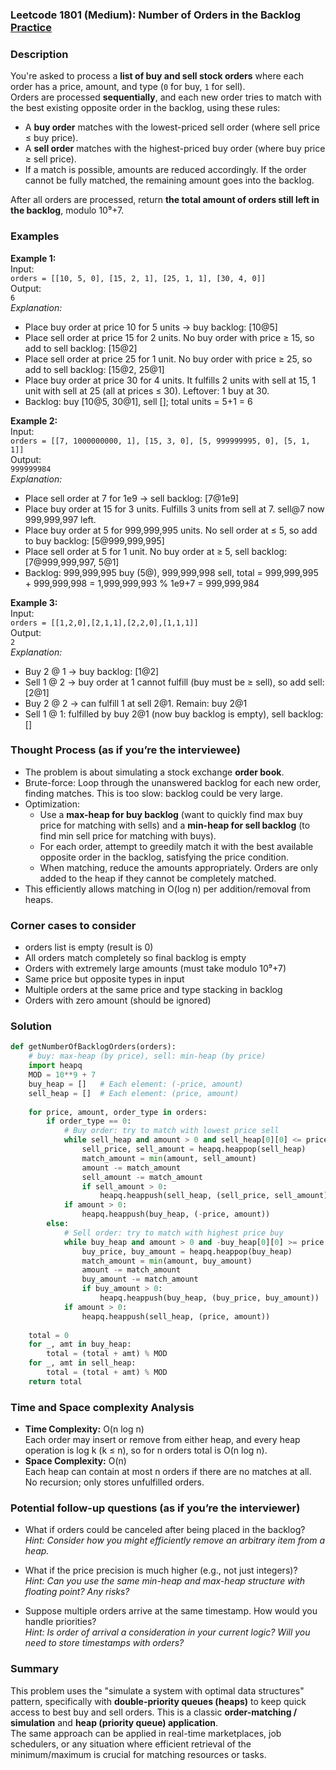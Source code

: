 ### Leetcode 1801 (Medium): Number of Orders in the Backlog [Practice](https://leetcode.com/problems/number-of-orders-in-the-backlog)

### Description  
You're asked to process a **list of buy and sell stock orders** where each order has a price, amount, and type (`0` for buy, `1` for sell).  
Orders are processed **sequentially**, and each new order tries to match with the best existing opposite order in the backlog, using these rules:
- A **buy order** matches with the lowest-priced sell order (where sell price ≤ buy price).
- A **sell order** matches with the highest-priced buy order (where buy price ≥ sell price).
- If a match is possible, amounts are reduced accordingly. If the order cannot be fully matched, the remaining amount goes into the backlog.

After all orders are processed, return **the total amount of orders still left in the backlog**, modulo 10⁹+7.

### Examples  

**Example 1:**  
Input:  
`orders = [[10, 5, 0], [15, 2, 1], [25, 1, 1], [30, 4, 0]]`  
Output:  
`6`  
*Explanation:*  
- Place buy order at price 10 for 5 units → buy backlog: [10@5]
- Place sell order at price 15 for 2 units. No buy order with price ≥ 15, so add to sell backlog: [15@2]
- Place sell order at price 25 for 1 unit. No buy order with price ≥ 25, so add to sell backlog: [15@2, 25@1]
- Place buy order at price 30 for 4 units. It fulfills 2 units with sell at 15, 1 unit with sell at 25 (all at prices ≤ 30). Leftover: 1 buy at 30.
- Backlog: buy [10@5, 30@1], sell []; total units = 5+1 = 6

**Example 2:**  
Input:  
`orders = [[7, 1000000000, 1], [15, 3, 0], [5, 999999995, 0], [5, 1, 1]]`  
Output:  
`999999984`  
*Explanation:*  
- Place sell order at 7 for 1e9 → sell backlog: [7@1e9]
- Place buy order at 15 for 3 units. Fulfills 3 units from sell at 7. sell@7 now 999,999,997 left.
- Place buy order at 5 for 999,999,995 units. No sell order at ≤ 5, so add to buy backlog: [5@999,999,995]
- Place sell order at 5 for 1 unit. No buy order at ≥ 5, sell backlog: [7@999,999,997, 5@1]
- Backlog: 999,999,995 buy (5@), 999,999,998 sell, total = 999,999,995 + 999,999,998 = 1,999,999,993 % 1e9+7 = 999,999,984

**Example 3:**  
Input:  
`orders = [[1,2,0],[2,1,1],[2,2,0],[1,1,1]]`  
Output:  
`2`  
*Explanation:*  
- Buy 2 @ 1 → buy backlog: [1@2]
- Sell 1 @ 2 → buy order at 1 cannot fulfill (buy must be ≥ sell), so add sell: [2@1]
- Buy 2 @ 2 → can fulfill 1 at sell 2@1. Remain: buy 2@1
- Sell 1 @ 1: fulfilled by buy 2@1 (now buy backlog is empty), sell backlog: []

### Thought Process (as if you’re the interviewee)  
- The problem is about simulating a stock exchange **order book**.
- Brute-force: Loop through the unanswered backlog for each new order, finding matches. This is too slow: backlog could be very large.
- Optimization:  
  - Use a **max-heap for buy backlog** (want to quickly find max buy price for matching with sells) and a **min-heap for sell backlog** (to find min sell price for matching with buys).
  - For each order, attempt to greedily match it with the best available opposite order in the backlog, satisfying the price condition.
  - When matching, reduce the amounts appropriately. Orders are only added to the heap if they cannot be completely matched.
- This efficiently allows matching in O(log n) per addition/removal from heaps.

### Corner cases to consider  
- orders list is empty (result is 0)
- All orders match completely so final backlog is empty
- Orders with extremely large amounts (must take modulo 10⁹+7)
- Same price but opposite types in input
- Multiple orders at the same price and type stacking in backlog
- Orders with zero amount (should be ignored)

### Solution

```python
def getNumberOfBacklogOrders(orders):
    # buy: max-heap (by price), sell: min-heap (by price)
    import heapq
    MOD = 10**9 + 7
    buy_heap = []   # Each element: (-price, amount)
    sell_heap = []  # Each element: (price, amount)
    
    for price, amount, order_type in orders:
        if order_type == 0:
            # Buy order: try to match with lowest price sell
            while sell_heap and amount > 0 and sell_heap[0][0] <= price:
                sell_price, sell_amount = heapq.heappop(sell_heap)
                match_amount = min(amount, sell_amount)
                amount -= match_amount
                sell_amount -= match_amount
                if sell_amount > 0:
                    heapq.heappush(sell_heap, (sell_price, sell_amount))
            if amount > 0:
                heapq.heappush(buy_heap, (-price, amount))
        else:
            # Sell order: try to match with highest price buy
            while buy_heap and amount > 0 and -buy_heap[0][0] >= price:
                buy_price, buy_amount = heapq.heappop(buy_heap)
                match_amount = min(amount, buy_amount)
                amount -= match_amount
                buy_amount -= match_amount
                if buy_amount > 0:
                    heapq.heappush(buy_heap, (buy_price, buy_amount))
            if amount > 0:
                heapq.heappush(sell_heap, (price, amount))
    
    total = 0
    for _, amt in buy_heap:
        total = (total + amt) % MOD
    for _, amt in sell_heap:
        total = (total + amt) % MOD
    return total
```

### Time and Space complexity Analysis  

- **Time Complexity:** O(n log n)  
  Each order may insert or remove from either heap, and every heap operation is log k (k ≤ n), so for n orders total is O(n log n).
- **Space Complexity:** O(n)  
  Each heap can contain at most n orders if there are no matches at all. No recursion; only stores unfulfilled orders.

### Potential follow-up questions (as if you’re the interviewer)  

- What if orders could be canceled after being placed in the backlog?  
  *Hint: Consider how you might efficiently remove an arbitrary item from a heap.*

- What if the price precision is much higher (e.g., not just integers)?  
  *Hint: Can you use the same min-heap and max-heap structure with floating point? Any risks?*

- Suppose multiple orders arrive at the same timestamp. How would you handle priorities?  
  *Hint: Is order of arrival a consideration in your current logic? Will you need to store timestamps with orders?*

### Summary
This problem uses the "simulate a system with optimal data structures" pattern, specifically with **double-priority queues (heaps)** to keep quick access to best buy and sell orders. This is a classic **order-matching / simulation** and **heap (priority queue) application**.  
The same approach can be applied in real-time marketplaces, job schedulers, or any situation where efficient retrieval of the minimum/maximum is crucial for matching resources or tasks.